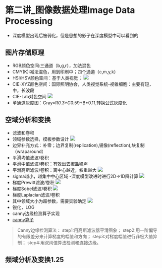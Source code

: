 # 第二讲_图像数据处理Image Data Processing

- 深度模型出现后被弱化，但是思想的影子在深度模型中可以看到的

## 图片存储原理

- RGB颜色空间:三通道（b,g,r），加法混色
- CMY(K):减法混色，用到印刷中；四个通道（c,m,y,k）
- HSI/HSV颜色空间：基于人类视觉；
![](https://i.imgur.com/POL1szc.png)
- CIE-XYZ颜色空间：国际照明协会，人类视觉系统-视锥细胞：主要有短，中，长波段
- CIE-Lab对色空间
![](https://i.imgur.com/VnWnuf0.png)
- 单通道灰度图：Gray=R*0.3+G*0.59+B*0.11,转换公式灰度化

## 空域分析和变换

- 滤波和卷积
- 领域参数选择，模板参数设计
![](https://i.imgur.com/AiTpVz1.png)
- 边界补充方式：补零；边界复制(replication),镜像(reflection),块复制（wraparound）
- 平滑均值滤波/卷积
- 平滑中值滤波/卷积：有效出去椒盐噪声
- 平滑高斯滤波/卷积：离中心越近，权重越大
![](https://i.imgur.com/kG1W7cE.png)
- sigma越小，越集中中心区域
-深度模型改进时进行2D->1D降计算
![](https://i.imgur.com/QoFLEzP.png)
- 梯度Prewitt滤波/卷积
![](https://i.imgur.com/eb0F6aY.png)
- 梯度Sobel滤波/卷积
![](https://i.imgur.com/VJ8WHTn.png)
- 梯度Laplacian滤波/卷积
- 其中领域大小为超参数，需要实验确定
![](https://i.imgur.com/2eXZ04j.png)
- 锐化，LOG
- canny边缘检测算子实现
- [canny算子](http://blog.csdn.net/xiaojiegege123456/article/details/7714897)
> Canny边缘检测算法：
     step1:用高斯滤波器平滑图象；
     step2:用一阶偏导的有限差分来计算梯度的幅值和方向；
     step3:对梯度幅值进行非极大值抑制；
     step4:用双阈值算法检测和连接边缘。

## 频域分析及变换1.25